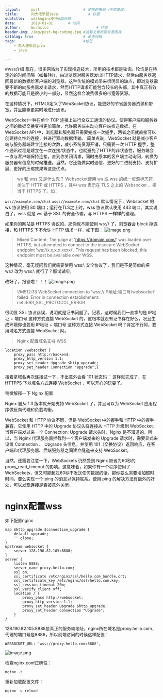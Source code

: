 ```yaml
---
layout:     post                    # 使用的布局（不需要改）
title:      向大佬學習java              # 标题 
subtitle:   wss&nginx支持#副标题
date:       2018-01-01       # 时间
author:     Euraxluo                      # 作者
header-img: /img/post-bg-coding.jpg #这篇文章标题背景图片
catalog: true                       # 是否归档
tags:                               #标签
    - 向大佬學習java 
    - java

---
```

#wss介绍
现在，很多网站为了实现推送技术，所用的技术都是轮询。轮询是在特定的的时间间隔（如每1秒），由浏览器对服务器发出HTTP请求，然后由服务器返回最新的数据给客户端的浏览器。这种传统的模式带来很明显的缺点，即浏览器需要不断的向服务器发出请求，然而HTTP请求可能包含较长的头部，其中真正有效的数据可能只是很小的一部分，显然这样会浪费很多的带宽等资源。

在这种情况下，HTML5定义了WebSocket协议，能更好的节省服务器资源和带宽，并且能够更实时地进行通讯。

WebSocket一种在单个 TCP 连接上进行全双工通讯的协议。使得客户端和服务器之间的数据交换变得更加简单，允许服务端主动向客户端推送数据。在 WebSocket API 中，浏览器和服务器只需要完成一次握手，两者之间就直接可以创建持久性的连接，并进行双向数据传输。
简单点说，WebSocket 就是减小客户端与服务器端建立连接的次数，减小系统资源开销，只需要一次 HTTP 握手，整个通讯过程是建立在一次连接/状态中，也就避免了HTTP的非状态性，服务端会一直与客户端保持连接，直到你关闭请求，同时由原本的客户端主动询问，转换为服务器有信息的时候推送。当然，它还能做实时通信、更好的二进制支持、支持扩展、更好的压缩效果等这些优点。
>ws 和 wss 又是什么鬼？
Websocket使用 ws 或 wss 的统一资源标志符，类似于 HTTP 或 HTTPS ，其中 wss 表示在 TLS 之上的 Websocket ，相当于 HTTPS 了。如：

`ws://example.com/chat`
`wss://example.com/chat`
默认情况下，Websocket 的 ws 协议使用 80 端口；运行在TLS之上时，wss 协议默认使用 443 端口。其实说白了，wss 就是 ws 基于 SSL 的安全传输，与 HTTPS 一样样的道理。

如果你的网站是 HTTPS 协议的，那你就不能使用 ws:// 了，浏览器会 block 掉连接，和 HTTPS 下不允许 HTTP 请求一样，如下图：
![image.png](https://upload-images.jianshu.io/upload_images/10020820-82f1617e24b1ad02.png?imageMogr2/auto-orient/strip%7CimageView2/2/w/1240)
>Mixed Content: The page at 'https://domain.com/' was loaded over HTTPS, but attempted to connect to the insecure WebSocket endpoint 'ws://x.x.x.x:xxxx/'. This request has been blocked; this endpoint must be available over WSS.

这种情况，毫无疑问我们就需要使用 wss:\ 安全协议了，我们是不是简单的把 ws:\ 改为 wss:\ 就行了？那试试呗。

改好了，报错啦！！！
![image.png](https://upload-images.jianshu.io/upload_images/10020820-a45317067fe0087f.png?imageMogr2/auto-orient/strip%7CimageView2/2/w/1240)

>VM512:35 WebSocket connection to 'wss://IP地址:端口号/websocket' failed: Error in connection establishment: net::ERR_SSL_PROTOCOL_ERROR

很明显 SSL 协议错误，说明就是证书问题了。记着，这时候我们一直拿的是 IP地址 + 端口号 这种方式连接 WebSocket 的，这根本就没有证书存在好么，况且生成环境你也要用 IP地址 + 端口号 这种方式连接 WebSocket 吗？肯定不行阿，要用域名方式连接 WebSocket 阿。
>Nginx 配置域名支持 WSS
```
location /websocket {
    proxy_pass http://backend;
    proxy_http_version 1.1;
    proxy_set_header Upgrade $http_upgrade;
    proxy_set_header Connection "upgrade";}
```
接着拿域名再次连接试一下，不出意外会看 101 状态码：
这样就完成了，在 HTTPPS 下以域名方式连接 WebSocket ，可以开心的玩耍了。

稍微解释一下 Nginx 配置

Nginx 自从 1.3 版本就开始支持 WebSocket 了，并且可以为 WebSocket 应用程序做反向代理和负载均衡。

WebSocket 和 HTTP 协议不同，但是 WebSocket 中的握手和 HTTP 中的握手兼容，它使用 HTTP 中的 Upgrade 协议头将连接从 HTTP 升级到 WebSocket，当客户端发过来一个 Connection: Upgrade 请求头时，Nginx 是不知道的，所以，当 Nginx 代理服务器拦截到一个客户端发来的 Upgrade 请求时，需要显式来设置 Connection 、 Upgrade 头信息，并使用 101（交换协议）返回响应，在客户端和代理服务器、后端服务器之间建立隧道来支持 WebSocket。

当然，还需要注意一下，WebSockets 仍然受到 Nginx 缺省为60秒的 proxy_read_timeout 的影响。这意味着，如果你有一个程序使用了 WebSockets，但又可能超过60秒不发送任何数据的话，那你要么需要增加超时时间，要么实现一个 ping 的消息以保持联系。使用 ping 的解决方法有额外的好处，可以发现连接是否被意外关闭。

# nginx配置wss

如下配置nginx

```
map $http_upgrade $connection_upgrade {  
    default upgrade;  
    '' close;  
}  
upstream websocket {  
    server 128.190.82.105:8888;  
}  
server {  
    listen 8888;  
    server_name proxy.hello.com;
    ssl on;
    ssl_certificate /etc/nginx/ssl/hello.com_bundle.crt;
    ssl_certificate_key /etc/nginx/ssl/hello.com.key;
    ssl_session_timeout 20m;
    ssl_verify_client off;
    location / {  
        proxy_pass http://websocket;  
        proxy_http_version 1.1;  
        proxy_set_header Upgrade $http_upgrade;  
        proxy_set_header Connection "Upgrade";  
    }  
}

```

128.190.82.105:8888是真正的服务端地址，nginx所在域名是proxy.hello.com，代理的端口号是8888，所以前端访问的时候这样配置：

```
WEBSOCKET_URL: 'wss://proxy.hello.com:8888',  

```

![image.png](https://upload-images.jianshu.io/upload_images/10020820-de9b69cad74b65d6.png?imageMogr2/auto-orient/strip%7CimageView2/2/w/1240)


检查nginx.conf正确性：

```
nginx -t

```

重新加载配置文件：

```
nginx -s reload
```


